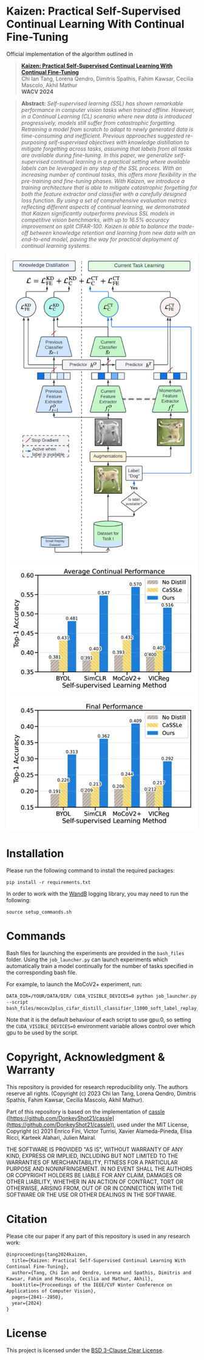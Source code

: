 # Kaizen: Practical Self-Supervised Continual Learning With Continual Fine-Tuning

Official implementation of the algorithm outlined in
> **[Kaizen: Practical Self-Supervised Continual Learning With Continual Fine-Tuning](https://openaccess.thecvf.com/content/WACV2024/html/Tang_Kaizen_Practical_Self-Supervised_Continual_Learning_With_Continual_Fine-Tuning_WACV_2024_paper.html)**<br/>
> Chi Ian Tang, Lorena Qendro, Dimitris Spathis, Fahim Kawsar, Cecilia Mascolo, Akhil Mathur <br/>
> **WACV 2024**

> **Abstract:** *Self-supervised learning (SSL) has shown remarkable performance in computer vision tasks when trained offline. However, in a Continual Learning (CL) scenario where new data is introduced progressively, models still suffer from catastrophic forgetting. Retraining a model from scratch to adapt to newly generated data is time-consuming and inefficient. Previous approaches suggested re-purposing self-supervised objectives with knowledge distillation to mitigate forgetting across tasks, assuming that labels from all tasks are available during fine-tuning. In this paper, we generalize self-supervised continual learning in a practical setting where available labels can be leveraged in any step of the SSL process. With an increasing number of continual tasks, this offers more flexibility in the pre-training and fine-tuning phases. With Kaizen, we introduce a training architecture that is able to mitigate catastrophic forgetting for both the feature extractor and classifier with a carefully designed loss function. By using a set of comprehensive evaluation metrics reflecting different aspects of continual learning, we demonstrated that Kaizen significantly outperforms previous SSL models in competitive vision benchmarks, with up to 16.5% accuracy improvement on split CIFAR-100. Kaizen is able to balance the trade-off between knowledge retention and learning from new data with an end-to-end model, paving the way for practical deployment of continual learning systems.*

![method](./imgs/method.png)
![results_continual](./imgs/results_continual.png)
![results_final](./imgs/results_final.png)

# Installation
Please run the following command to install the required packages:
```
pip install -r requirements.txt
```
In order to work with the [WandB](https://wandb.ai/site) logging library, you may need to run the following:
```
source setup_commands.sh
```

# Commands

Bash files for launching the experiments are provided in the `bash_files` folder. Using the `job_launcher.py` can launch experiments which automatically train a model continually for the number of tasks specified in the corresponding bash file.

For example, to launch the MoCoV2+ experiment, run:

```
DATA_DIR=/YOUR/DATA/DIR/ CUDA_VISIBLE_DEVICES=0 python job_launcher.py --script bash_files/mocov2plus_cifar_distill_classifier_l1000_soft_label_replay_0.01_b32.sh
```

Note that it is the default behaviour of each script to use gpu:0, so setting the `CUDA_VISIBLE_DEVICES=0` environment variable allows control over which gpu to be used by the script.

# Copyright, Acknowledgment & Warranty
This repository is provided for research reproducibility only. The authors reserve all rights. (Copyright (c) 2023 Chi Ian Tang, Lorena Qendro, Dimitris Spathis, Fahim Kawsar, Cecilia Mascolo, Akhil Mathur).

Part of this repository is based on the implementation of [cassle](https://github.com/DonkeyShot21/cassle) ([https://github.com/DonkeyShot21/cassle](https://github.com/DonkeyShot21/cassle)), used under the MIT License, Copyright (c) 2021 Enrico Fini, Victor Turrisi, Xavier Alameda-Pineda, Elisa Ricci, Karteek Alahari, Julien Mairal.

THE SOFTWARE IS PROVIDED "AS IS", WITHOUT WARRANTY OF ANY KIND, EXPRESS OR
    IMPLIED, INCLUDING BUT NOT LIMITED TO THE WARRANTIES OF MERCHANTABILITY,
    FITNESS FOR A PARTICULAR PURPOSE AND NONINFRINGEMENT. IN NO EVENT SHALL THE
    AUTHORS OR COPYRIGHT HOLDERS BE LIABLE FOR ANY CLAIM, DAMAGES OR OTHER
    LIABILITY, WHETHER IN AN ACTION OF CONTRACT, TORT OR OTHERWISE, ARISING FROM,
    OUT OF OR IN CONNECTION WITH THE SOFTWARE OR THE USE OR OTHER DEALINGS IN THE
    SOFTWARE.

# Citation

Please cite our paper if any part of this repository is used in any research work:
```
@inproceedings{tang2024kaizen,
  title={Kaizen: Practical Self-Supervised Continual Learning With Continual Fine-Tuning},
  author={Tang, Chi Ian and Qendro, Lorena and Spathis, Dimitris and Kawsar, Fahim and Mascolo, Cecilia and Mathur, Akhil},
  booktitle={Proceedings of the IEEE/CVF Winter Conference on Applications of Computer Vision},
  pages={2841--2850},
  year={2024}
}
```

# License

This project is licensed under the [BSD 3-Clause Clear License](LICENSE.md).
